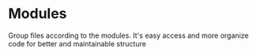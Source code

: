 # Modules

Group files according to the modules. It's easy access and more organize code for better and maintainable structure